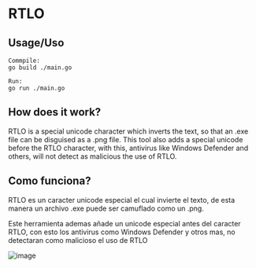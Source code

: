# RTLO

## Usage/Uso
```
Commpile:
go build ./main.go

Run:
go run ./main.go
```

## How does it work?
RTLO is a special unicode character which inverts the text, so that an .exe file can be disguised as a .png file.
This tool also adds a special unicode before the RTLO character, with this, antivirus like Windows Defender and others, will not detect as malicious the use of RTLO.

## Como funciona?
RTLO es un caracter unicode especial el cual invierte el texto, de esta manera un archivo .exe puede ser camuflado como un .png.

Este herramienta ademas añade un unicode especial antes del caracter RTLO, con esto los antivirus como Windows Defender y otros mas, no detectaran como malicioso el uso de RTLO

![image](https://github.com/BlackShell256/RTLO/assets/104540054/ab4a6fa7-70da-42d9-94b5-60c398565bbb)
